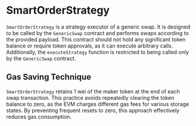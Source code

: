# SmartOrderStrategy

`SmartOrderStrategy` is a strategy executor of a generic swap. It is designed to be called by the `GenericSwap` contract and performs swaps according to the provided payload. This contract should not hold any significant token balance or require token approvals, as it can execute arbitrary calls. Additionally, the `executeStrategy` function is restricted to being called only by the `GenericSwap` contract.

## Gas Saving Technique

`SmartOrderStrategy` retains 1 wei of the maker token at the end of each swap transaction. This practice avoids repeatedly clearing the token balance to zero, as the EVM charges different gas fees for various storage states. By preventing frequent resets to zero, this approach effectively reduces gas consumption.
